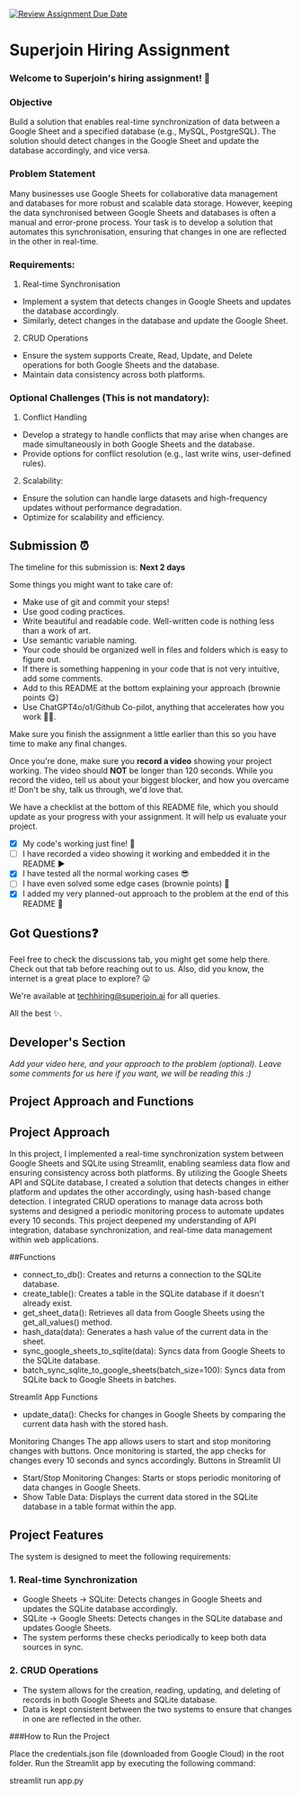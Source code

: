 [![Review Assignment Due Date](https://classroom.github.com/assets/deadline-readme-button-22041afd0340ce965d47ae6ef1cefeee28c7c493a6346c4f15d667ab976d596c.svg)](https://classroom.github.com/a/AHFn7Vbn)
# Superjoin Hiring Assignment

### Welcome to Superjoin's hiring assignment! 🚀

### Objective
Build a solution that enables real-time synchronization of data between a Google Sheet and a specified database (e.g., MySQL, PostgreSQL). The solution should detect changes in the Google Sheet and update the database accordingly, and vice versa.

### Problem Statement
Many businesses use Google Sheets for collaborative data management and databases for more robust and scalable data storage. However, keeping the data synchronised between Google Sheets and databases is often a manual and error-prone process. Your task is to develop a solution that automates this synchronisation, ensuring that changes in one are reflected in the other in real-time.

### Requirements:
1. Real-time Synchronisation
  - Implement a system that detects changes in Google Sheets and updates the database accordingly.
   - Similarly, detect changes in the database and update the Google Sheet.
  2.	CRUD Operations
   - Ensure the system supports Create, Read, Update, and Delete operations for both Google Sheets and the database.
   - Maintain data consistency across both platforms.
   
### Optional Challenges (This is not mandatory):
1. Conflict Handling
- Develop a strategy to handle conflicts that may arise when changes are made simultaneously in both Google Sheets and the database.
- Provide options for conflict resolution (e.g., last write wins, user-defined rules).
    
2. Scalability: 	
- Ensure the solution can handle large datasets and high-frequency updates without performance degradation.
- Optimize for scalability and efficiency.

## Submission ⏰
The timeline for this submission is: **Next 2 days**

Some things you might want to take care of:
- Make use of git and commit your steps!
- Use good coding practices.
- Write beautiful and readable code. Well-written code is nothing less than a work of art.
- Use semantic variable naming.
- Your code should be organized well in files and folders which is easy to figure out.
- If there is something happening in your code that is not very intuitive, add some comments.
- Add to this README at the bottom explaining your approach (brownie points 😋)
- Use ChatGPT4o/o1/Github Co-pilot, anything that accelerates how you work 💪🏽. 

Make sure you finish the assignment a little earlier than this so you have time to make any final changes.

Once you're done, make sure you **record a video** showing your project working. The video should **NOT** be longer than 120 seconds. While you record the video, tell us about your biggest blocker, and how you overcame it! Don't be shy, talk us through, we'd love that.

We have a checklist at the bottom of this README file, which you should update as your progress with your assignment. It will help us evaluate your project.

- [x] My code's working just fine! 🥳
- [ ] I have recorded a video showing it working and embedded it in the README ▶️
- [x] I have tested all the normal working cases 😎
- [ ] I have even solved some edge cases (brownie points) 💪
- [x] I added my very planned-out approach to the problem at the end of this README 📜

## Got Questions❓
Feel free to check the discussions tab, you might get some help there. Check out that tab before reaching out to us. Also, did you know, the internet is a great place to explore? 😛

We're available at techhiring@superjoin.ai for all queries. 

All the best ✨.

## Developer's Section
*Add your video here, and your approach to the problem (optional). Leave some comments for us here if you want, we will be reading this :)*

## Project Approach and Functions

## Project Approach
In this project, I implemented a real-time synchronization system between Google Sheets and SQLite using Streamlit, enabling seamless data flow and ensuring consistency across both platforms. By utilizing the Google Sheets API and SQLite database, I created a solution that detects changes in either platform and updates the other accordingly, using hash-based change detection. I integrated CRUD operations to manage data across both systems and designed a periodic monitoring process to automate updates every 10 seconds. This project deepened my understanding of API integration, database synchronization, and real-time data management within web applications.

##Functions
- connect_to_db(): Creates and returns a connection to the SQLite database.
- create_table(): Creates a table in the SQLite database if it doesn't already exist.
- get_sheet_data(): Retrieves all data from Google Sheets using the get_all_values() method.
- hash_data(data): Generates a hash value of the current data in the sheet.
- sync_google_sheets_to_sqlite(data): Syncs data from Google Sheets to the SQLite database.
- batch_sync_sqlite_to_google_sheets(batch_size=100): Syncs data from SQLite back to Google Sheets in batches.

Streamlit App Functions
- update_data(): Checks for changes in Google Sheets by comparing the current data hash with the stored hash.

Monitoring Changes
The app allows users to start and stop monitoring changes with buttons. Once monitoring is started, the app checks for changes every 10 seconds and syncs accordingly.
Buttons in Streamlit UI

- Start/Stop Monitoring Changes: Starts or stops periodic monitoring of data changes in Google Sheets.
- Show Table Data: Displays the current data stored in the SQLite database in a table format within the app.

## Project Features

The system is designed to meet the following requirements:

### 1. Real-time Synchronization

- Google Sheets → SQLite: Detects changes in Google Sheets and updates the SQLite database accordingly.
- SQLite → Google Sheets: Detects changes in the SQLite database and updates Google Sheets.
- The system performs these checks periodically to keep both data sources in sync.

### 2. CRUD Operations

- The system allows for the creation, reading, updating, and deleting of records in both Google Sheets and SQLite database.
- Data is kept consistent between the two systems to ensure that changes in one are reflected in the other.

###How to Run the Project

Place the credentials.json file (downloaded from Google Cloud) in the root folder.
Run the Streamlit app by executing the following command:

streamlit run app.py

